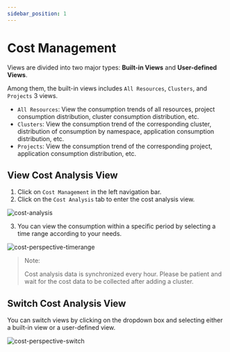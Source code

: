 ```yaml
---
sidebar_position: 1
---
```


# Cost Management

Views are divided into two major types: **Built-in Views** and **User-defined Views**.

Among them, the built-in views includes `All Resources`, `Clusters`, and `Projects` 3 views.

- `All Resources`: View the consumption trends of all resources, project consumption distribution, cluster consumption distribution, etc.
- `Clusters`: View the consumption trend of the corresponding cluster, distribution of consumption by namespace, application consumption distribution, etc.
- `Projects`: View the consumption trend of the corresponding project, application consumption distribution, etc.

## View Cost Analysis View

1. Click on `Cost Management` in the left navigation bar.
2. Click on the `Cost Analysis` tab to enter the cost analysis view.

![cost-analysis](/img/v0.3.0/cost/cost-analysis-en.png)

3. You can view the consumption within a specific period by selecting a time range according to your needs.

![cost-perspective-timerange](/img/v0.3.0/cost/cost-perspective-timerange-en.png)

> Note: 
>
> Cost analysis data is synchronized every hour. Please be patient and wait for the cost data to be collected after adding a cluster.

## Switch Cost Analysis View

You can switch views by clicking on the dropdown box and selecting either a built-in view or a user-defined view.

![cost-perspective-switch](/img/v0.3.0/cost/cost-perspective-switch-en.png)
